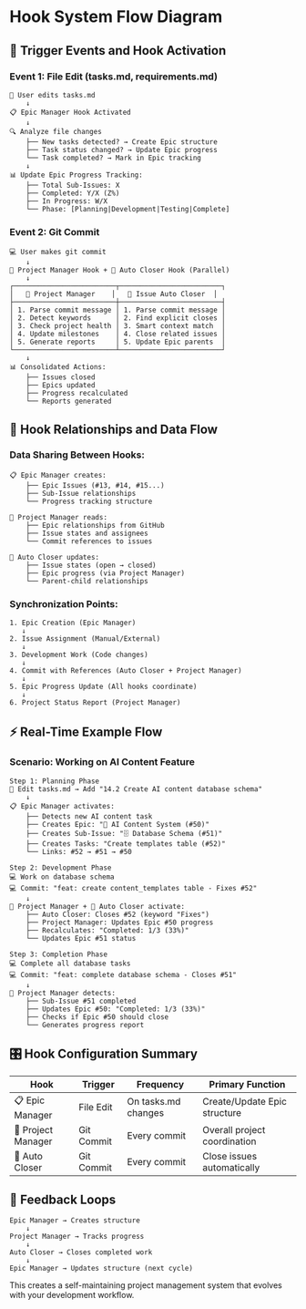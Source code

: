 # Hook System Flow Diagram

## 🎯 Trigger Events and Hook Activation

### Event 1: File Edit (tasks.md, requirements.md)

```
📝 User edits tasks.md
    ↓
📋 Epic Manager Hook Activated
    ↓
🔍 Analyze file changes
    ├── New tasks detected? → Create Epic structure
    ├── Task status changed? → Update Epic progress
    └── Task completed? → Mark in Epic tracking
    ↓
📊 Update Epic Progress Tracking:
    ├── Total Sub-Issues: X
    ├── Completed: Y/X (Z%)
    ├── In Progress: W/X
    └── Phase: [Planning|Development|Testing|Complete]
```

### Event 2: Git Commit

```
💻 User makes git commit
    ↓
🤖 Project Manager Hook + 🔄 Auto Closer Hook (Parallel)
    ↓
┌─────────────────────────┬─────────────────────────┐
│   🤖 Project Manager    │   🔄 Issue Auto Closer  │
├─────────────────────────┼─────────────────────────┤
│ 1. Parse commit message │ 1. Parse commit message │
│ 2. Detect keywords      │ 2. Find explicit closes │
│ 3. Check project health │ 3. Smart context match  │
│ 4. Update milestones    │ 4. Close related issues │
│ 5. Generate reports     │ 5. Update Epic parents  │
└─────────────────────────┴─────────────────────────┘
    ↓
📊 Consolidated Actions:
    ├── Issues closed
    ├── Epics updated
    ├── Progress recalculated
    └── Reports generated
```

## 🔗 Hook Relationships and Data Flow

### Data Sharing Between Hooks:

```
📋 Epic Manager creates:
    ├── Epic Issues (#13, #14, #15...)
    ├── Sub-Issue relationships
    └── Progress tracking structure

🤖 Project Manager reads:
    ├── Epic relationships from GitHub
    ├── Issue states and assignees
    └── Commit references to issues

🔄 Auto Closer updates:
    ├── Issue states (open → closed)
    ├── Epic progress (via Project Manager)
    └── Parent-child relationships
```

### Synchronization Points:

```
1. Epic Creation (Epic Manager)
   ↓
2. Issue Assignment (Manual/External)
   ↓
3. Development Work (Code changes)
   ↓
4. Commit with References (Auto Closer + Project Manager)
   ↓
5. Epic Progress Update (All hooks coordinate)
   ↓
6. Project Status Report (Project Manager)
```

## ⚡ Real-Time Example Flow

### Scenario: Working on AI Content Feature

```
Step 1: Planning Phase
📝 Edit tasks.md → Add "14.2 Create AI content database schema"
    ↓
📋 Epic Manager activates:
    ├── Detects new AI content task
    ├── Creates Epic: "🤖 AI Content System (#50)"
    ├── Creates Sub-Issue: "🗄️ Database Schema (#51)"
    ├── Creates Tasks: "Create templates table (#52)"
    └── Links: #52 → #51 → #50

Step 2: Development Phase
💻 Work on database schema
💻 Commit: "feat: create content_templates table - Fixes #52"
    ↓
🤖 Project Manager + 🔄 Auto Closer activate:
    ├── Auto Closer: Closes #52 (keyword "Fixes")
    ├── Project Manager: Updates Epic #50 progress
    ├── Recalculates: "Completed: 1/3 (33%)"
    └── Updates Epic #51 status

Step 3: Completion Phase
💻 Complete all database tasks
💻 Commit: "feat: complete database schema - Closes #51"
    ↓
🤖 Project Manager detects:
    ├── Sub-Issue #51 completed
    ├── Updates Epic #50: "Completed: 1/3 (33%)"
    ├── Checks if Epic #50 should close
    └── Generates progress report
```

## 🎛️ Hook Configuration Summary

| Hook               | Trigger    | Frequency           | Primary Function             |
| ------------------ | ---------- | ------------------- | ---------------------------- |
| 📋 Epic Manager    | File Edit  | On tasks.md changes | Create/Update Epic structure |
| 🤖 Project Manager | Git Commit | Every commit        | Overall project coordination |
| 🔄 Auto Closer     | Git Commit | Every commit        | Close issues automatically   |

## 🔄 Feedback Loops

```
Epic Manager → Creates structure
    ↓
Project Manager → Tracks progress
    ↓
Auto Closer → Closes completed work
    ↓
Epic Manager → Updates structure (next cycle)
```

This creates a self-maintaining project management system that evolves with your development workflow.
